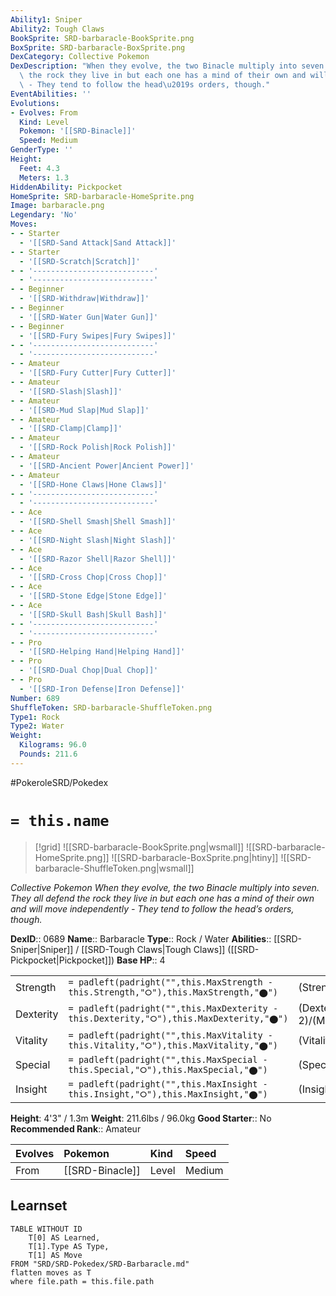 ```yaml
---
Ability1: Sniper
Ability2: Tough Claws
BookSprite: SRD-barbaracle-BookSprite.png
BoxSprite: SRD-barbaracle-BoxSprite.png
DexCategory: Collective Pokemon
DexDescription: "When they evolve, the two Binacle multiply into seven. They all defend\
  \ the rock they live in but each one has a mind of their own and will move independently\
  \ - They tend to follow the head\u2019s orders, though."
EventAbilities: ''
Evolutions:
- Evolves: From
  Kind: Level
  Pokemon: '[[SRD-Binacle]]'
  Speed: Medium
GenderType: ''
Height:
  Feet: 4.3
  Meters: 1.3
HiddenAbility: Pickpocket
HomeSprite: SRD-barbaracle-HomeSprite.png
Image: barbaracle.png
Legendary: 'No'
Moves:
- - Starter
  - '[[SRD-Sand Attack|Sand Attack]]'
- - Starter
  - '[[SRD-Scratch|Scratch]]'
- - '---------------------------'
  - '---------------------------'
- - Beginner
  - '[[SRD-Withdraw|Withdraw]]'
- - Beginner
  - '[[SRD-Water Gun|Water Gun]]'
- - Beginner
  - '[[SRD-Fury Swipes|Fury Swipes]]'
- - '---------------------------'
  - '---------------------------'
- - Amateur
  - '[[SRD-Fury Cutter|Fury Cutter]]'
- - Amateur
  - '[[SRD-Slash|Slash]]'
- - Amateur
  - '[[SRD-Mud Slap|Mud Slap]]'
- - Amateur
  - '[[SRD-Clamp|Clamp]]'
- - Amateur
  - '[[SRD-Rock Polish|Rock Polish]]'
- - Amateur
  - '[[SRD-Ancient Power|Ancient Power]]'
- - Amateur
  - '[[SRD-Hone Claws|Hone Claws]]'
- - '---------------------------'
  - '---------------------------'
- - Ace
  - '[[SRD-Shell Smash|Shell Smash]]'
- - Ace
  - '[[SRD-Night Slash|Night Slash]]'
- - Ace
  - '[[SRD-Razor Shell|Razor Shell]]'
- - Ace
  - '[[SRD-Cross Chop|Cross Chop]]'
- - Ace
  - '[[SRD-Stone Edge|Stone Edge]]'
- - Ace
  - '[[SRD-Skull Bash|Skull Bash]]'
- - '---------------------------'
  - '---------------------------'
- - Pro
  - '[[SRD-Helping Hand|Helping Hand]]'
- - Pro
  - '[[SRD-Dual Chop|Dual Chop]]'
- - Pro
  - '[[SRD-Iron Defense|Iron Defense]]'
Number: 689
ShuffleToken: SRD-barbaracle-ShuffleToken.png
Type1: Rock
Type2: Water
Weight:
  Kilograms: 96.0
  Pounds: 211.6
---
```


#PokeroleSRD/Pokedex

# `= this.name`

> [!grid]
> ![[SRD-barbaracle-BookSprite.png|wsmall]]
> ![[SRD-barbaracle-HomeSprite.png]]
> ![[SRD-barbaracle-BoxSprite.png|htiny]]
> ![[SRD-barbaracle-ShuffleToken.png|wsmall]]


*Collective Pokemon*
*When they evolve, the two Binacle multiply into seven. They all defend the rock they live in but each one has a mind of their own and will move independently - They tend to follow the head’s orders, though.*

**DexID**:: 0689
**Name**:: Barbaracle
**Type**:: Rock / Water
**Abilities**:: [[SRD-Sniper|Sniper]] / [[SRD-Tough Claws|Tough Claws]] ([[SRD-Pickpocket|Pickpocket]])
**Base HP**:: 4

|           |                                                                                        |                                          |
| --------- | -------------------------------------------------------------------------------------- | ---------------------------------------- |
| Strength  | `= padleft(padright("",this.MaxStrength - this.Strength,"⭘"),this.MaxStrength,"⬤")`    | (Strength::3)/(MaxStrength::6)   |
| Dexterity | `= padleft(padright("",this.MaxDexterity - this.Dexterity,"⭘"),this.MaxDexterity,"⬤")` | (Dexterity:: 2)/(MaxDexterity::4) |
| Vitality  | `= padleft(padright("",this.MaxVitality - this.Vitality,"⭘"),this.MaxVitality,"⬤")`    | (Vitality::3)/(MaxVitality::6)   |
| Special   | `= padleft(padright("",this.MaxSpecial - this.Special,"⭘"),this.MaxSpecial,"⬤")`       | (Special::2)/(MaxSpecial::4)     |
| Insight   | `= padleft(padright("",this.MaxInsight - this.Insight,"⭘"),this.MaxInsight,"⬤")`       | (Insight::2)/(MaxInsight::5)     |

**Height**: 4'3" / 1.3m
**Weight**: 211.6lbs / 96.0kg
**Good Starter**:: No
**Recommended Rank**:: Amateur

| Evolves   | Pokemon         | Kind   | Speed   |
|:----------|:----------------|:-------|:--------|
| From      | [[SRD-Binacle]] | Level  | Medium  |

## Learnset

```dataview
TABLE WITHOUT ID
    T[0] AS Learned,
    T[1].Type AS Type,
    T[1] AS Move
FROM "SRD/SRD-Pokedex/SRD-Barbaracle.md"
flatten moves as T
where file.path = this.file.path
```
